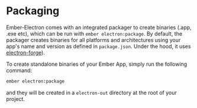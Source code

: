 # Packaging
Ember-Electron comes with an integrated packager to create binaries (.app, .exe etc), which can be run with `ember electron:package`. By default, the packager creates binaries for all platforms and architectures using your app's name and version as defined in `package.json`. Under the hood, it uses [electron-forge](https://github.com/electron-userland/electron-forge)).

To create standalone binaries of your Ember App, simply run the following command:

```sh
ember electron:package
```

and they will be created in a `electron-out` directory at the root of your project.
